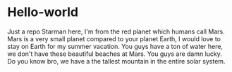 # Hello-world
Just a repo
Starman here, I'm from the red planet which humans call Mars. Mars is a very small planet compared to your planet Earth, I would love to stay on Earth for my summer vacation.
You guys have a ton of water here, we don't have these beautiful beaches at Mars. You guys are damn lucky.
Do you know bro, we have a the tallest mountain in the entire solar system.

